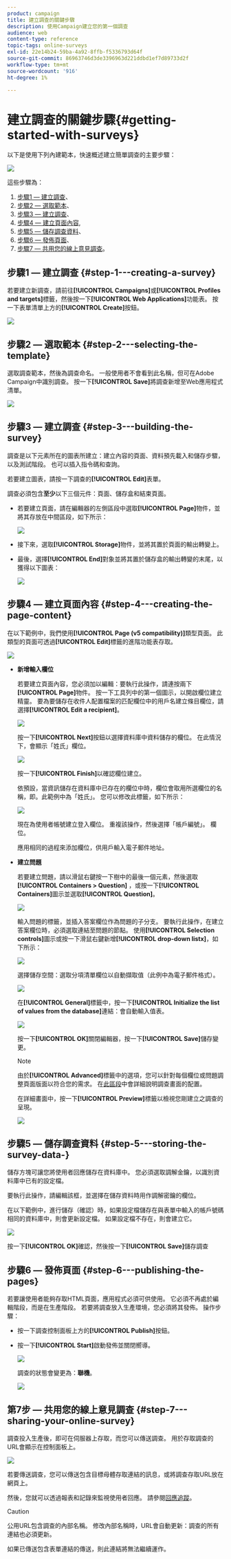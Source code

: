 ```yaml
---
product: campaign
title: 建立調查的關鍵步驟
description: 使用Campaign建立您的第一個調查
audience: web
content-type: reference
topic-tags: online-surveys
exl-id: 22e14b24-59ba-4a92-8ffb-f5336793d64f
source-git-commit: 86963746d3de3396963d221ddbd1ef7d89733d2f
workflow-type: tm+mt
source-wordcount: '916'
ht-degree: 1%

---
```


# 建立調查的關鍵步驟{#getting-started-with-surveys}

以下是使用下列內建範本，快速概述建立簡單調查的主要步驟：

![](assets/s_ncs_admin_survey_result.png)

這些步驟為：

1. [步驟1 — 建立調查](#step-1---creating-a-survey)、
1. [步驟2 — 選取範本](#step-2---selecting-the-template)、
1. [步驟3 — 建立調查](#step-3---building-the-survey)、
1. [步驟4 — 建立頁面內容](#step-4---creating-the-page-content),
1. [步驟5 — 儲存調查資料](#step-5---storing-the-survey-data-)、
1. [步驟6 — 發佈頁面](#step-6---publishing-the-pages)、
1. [步驟7 — 共用您的線上意見調查](#step-7---sharing-your-online-survey)。

## 步驟1 — 建立調查 {#step-1---creating-a-survey}

若要建立新調查，請前往&#x200B;**[!UICONTROL Campaigns]**&#x200B;或&#x200B;**[!UICONTROL Profiles and targets]**&#x200B;標籤，然後按一下&#x200B;**[!UICONTROL Web Applications]**&#x200B;功能表。 按一下表單清單上方的&#x200B;**[!UICONTROL Create]**&#x200B;按鈕。

![](assets/s_ncs_admin_survey_create.png)

## 步驟2 — 選取範本 {#step-2---selecting-the-template}

選取調查範本，然後為調查命名。 一般使用者不會看到此名稱，但可在Adobe Campaign中識別調查。 按一下&#x200B;**[!UICONTROL Save]**&#x200B;將調查新增至Web應用程式清單。

![](assets/s_ncs_admin_survey_wz_00.png)

## 步驟3 — 建立調查 {#step-3---building-the-survey}

調查是以下元素所在的圖表所建立：建立內容的頁面、資料預先載入和儲存步驟，以及測試階段。 也可以插入指令碼和查詢。

若要建立圖表，請按一下調查的&#x200B;**[!UICONTROL Edit]**&#x200B;表單。

調查必須包含&#x200B;**至少**&#x200B;以下三個元件：頁面、儲存盒和結束頁面。

* 若要建立頁面，請在編輯器的左側區段中選取&#x200B;**[!UICONTROL Page]**&#x200B;物件，並將其存放在中間區段，如下所示：

   ![](assets/s_ncs_admin_survey_new_page.png)

* 接下來，選取&#x200B;**[!UICONTROL Storage]**&#x200B;物件，並將其置於頁面的輸出轉變上。
* 最後，選擇&#x200B;**[!UICONTROL End]**&#x200B;對象並將其置於儲存盒的輸出轉變的末尾，以獲得以下圖表：

   ![](assets/s_ncs_admin_survey_end.png)

## 步驟4 — 建立頁面內容 {#step-4---creating-the-page-content}

在以下範例中，我們使用&#x200B;**[!UICONTROL Page (v5 compatibility)]**&#x200B;類型頁面。 此類型的頁面可透過&#x200B;**[!UICONTROL Edit]**&#x200B;標籤的進階功能表存取。

![](assets/s_ncs_admin_survey_pagev5.png)

* **新增輸入欄位**

   若要建立頁面內容，您必須加以編輯：要執行此操作，請連按兩下&#x200B;**[!UICONTROL Page]**&#x200B;物件。 按一下工具列中的第一個圖示，以開啟欄位建立精靈。 要為要儲存在收件人配置檔案的匹配欄位中的用戶名建立條目欄位，請選擇&#x200B;**[!UICONTROL Edit a recipient]**。

   ![](assets/s_ncs_admin_survey_add_field_menu.png)

   按一下&#x200B;**[!UICONTROL Next]**&#x200B;按鈕以選擇資料庫中資料儲存的欄位。 在此情況下，會顯示「姓氏」欄位。

   ![](assets/s_ncs_admin_survey_choose_field.png)

   按一下&#x200B;**[!UICONTROL Finish]**&#x200B;以確認欄位建立。

   依預設，當資訊儲存在資料庫中已存在的欄位中時，欄位會取用所選欄位的名稱，即。此範例中為「姓氏」。 您可以修改此標籤，如下所示：

   ![](assets/s_ncs_admin_survey_change_label.png)

   現在為使用者帳號建立登入欄位。 重複該操作，然後選擇「帳戶編號」。 欄位。

   應用相同的過程來添加欄位，供用戶輸入電子郵件地址。

* **建立問題**

   若要建立問題，請以滑鼠右鍵按一下樹中的最後一個元素，然後選取&#x200B;**[!UICONTROL Containers > Question]** ，或按一下&#x200B;**[!UICONTROL Containers]**&#x200B;圖示並選取&#x200B;**[!UICONTROL Question]**。

   ![](assets/s_ncs_admin_survey_add_qu.png)

   輸入問題的標籤，並插入答案欄位作為問題的子分支。 要執行此操作，在建立答案欄位時，必須選取連結至問題的節點。 使用&#x200B;**[!UICONTROL Selection controls]**&#x200B;圖示或按一下滑鼠右鍵新增&#x200B;**[!UICONTROL drop-down listx]**，如下所示：

   ![](assets/s_ncs_admin_survey_add_list.png)

   選擇儲存空間：選取分項清單欄位以自動擷取值（此例中為電子郵件格式）。

   ![](assets/s_ncs_admin_survey_add_itz_list.png)

   在&#x200B;**[!UICONTROL General]**&#x200B;標籤中，按一下&#x200B;**[!UICONTROL Initialize the list of values from the database]**&#x200B;連結：會自動輸入值表。

   ![](assets/s_ncs_admin_survey_add_value.png)

   按一下&#x200B;**[!UICONTROL OK]**&#x200B;關閉編輯器，按一下&#x200B;**[!UICONTROL Save]**&#x200B;儲存變更。

   >[!NOTE]
   >
   >由於&#x200B;**[!UICONTROL Advanced]**&#x200B;標籤中的選項，您可以針對每個欄位或問題調整頁面版面以符合您的需求。 在[此區段](../../web/using/about-web-forms.md)中會詳細說明調查畫面的配置。

   在詳細畫面中，按一下&#x200B;**[!UICONTROL Preview]**&#x200B;標籤以檢視您剛建立之調查的呈現。

   ![](assets/s_ncs_admin_survey_preview.png)

## 步驟5 — 儲存調查資料 {#step-5---storing-the-survey-data-}

儲存方塊可讓您將使用者回應儲存在資料庫中。 您必須選取調解金鑰，以識別資料庫中已有的設定檔。

要執行此操作，請編輯該框，並選擇在儲存資料時用作調解密鑰的欄位。

在以下範例中，進行儲存（確認）時，如果設定檔儲存在與表單中輸入的帳戶號碼相同的資料庫中，則會更新設定檔。 如果設定檔不存在，則會建立它。

![](assets/s_ncs_admin_survey_save_edit.png)

按一下&#x200B;**[!UICONTROL OK]**&#x200B;確認，然後按一下&#x200B;**[!UICONTROL Save]**&#x200B;儲存調查

## 步驟6 — 發佈頁面 {#step-6---publishing-the-pages}

若要讓使用者能夠存取HTML頁面，應用程式必須可供使用。 它必須不再處於編輯階段，而是在生產階段。 若要將調查放入生產環境，您必須將其發佈。 操作步驟：

* 按一下調查控制面板上方的&#x200B;**[!UICONTROL Publish]**&#x200B;按鈕。
* 按一下&#x200B;**[!UICONTROL Start]**&#x200B;啟動發佈並關閉嚮導。

   ![](assets/s_ncs_admin_survey_start_publ.png)

   調查的狀態會變更為：**聯機**。

   ![](assets/survey_published.png)

## 第7步 — 共用您的線上意見調查 {#step-7---sharing-your-online-survey}

調查投入生產後，即可在伺服器上存取，而您可以傳送調查。 用於存取調查的URL會顯示在控制面板上。

![](assets/survey_url_from_dashboard.png)

若要傳送調查，您可以傳送包含目標母體存取連結的訊息，或將調查存取URL放在網頁上。

然後，您就可以透過報表和記錄來監視使用者回應。 請參閱[回應追蹤](../../surveys/using/publish--track-and-use-collected-data.md#response-tracking)。

>[!CAUTION]
>
>公用URL包含調查的內部名稱。 修改內部名稱時，URL會自動更新：調查的所有連結也必須更新。
>
>如果已傳送包含表單連結的傳送，則此連結將無法繼續運作。
